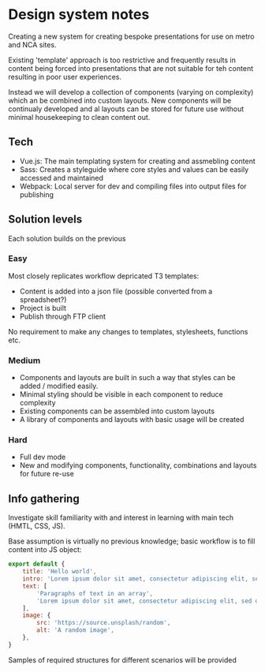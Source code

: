 # Design system notes
Creating a new system for creating bespoke presentations for use on metro and NCA sites. 

Existing 'template' approach is too restrictive and frequently results in content being forced into presentations that are not suitable for teh content resulting in poor user experiences. 

Instead we will develop a collection of components (varying on complexity) which an be combined into custom layouts. New components will be continualy developed and al layouts can be stored for future use without minimal housekeeping to clean content out.

## Tech
- Vue.js: The main templating system for creating and assmebling content
- Sass: Creates a styleguide where core styles and values can be easily accessed and maintained
- Webpack: Local server for dev and compiling files into output files for publishing

## Solution levels
Each solution builds on the previous

### Easy
Most closely replicates workflow depricated T3 templates: 

- Content is added into a json file (possible converted from a spreadsheet?)
- Project is built
- Publish through FTP client

No requirement to make any changes to templates, stylesheets, functions etc. 

### Medium
- Components and layouts are built in such a way that styles can be added / modified easily. 
- Minimal styling should be visible in each component to reduce complexity
- Existing components can be assembled into custom layouts
- A library of components and layouts with basic usage will be created

### Hard
- Full dev mode
- New and modifying components, functionality, combinations and layouts for future re-use


## Info gathering
Investigate skill familiarity with and interest in learning with main tech (HMTL, CSS, JS). 

Base assumption is virtually no previous knowledge; basic workflow is to fill content into JS object:

```javascript
export default {
	title: 'Hello world',
	intro: 'Lorem ipsum dolor sit amet, consectetur adipiscing elit, sed do eiusmod tempor incididunt ut labore et dolore magna aliqua.',
	text: [
		'Paragraphs of text in an array',
		'Lorem ipsum dolor sit amet, consectetur adipiscing elit, sed do eiusmod tempor incididunt ut labore et dolore magna aliqua. 
	],
	image: {
		src: 'https://source.unsplash/random',
		alt: 'A random image',
	},
}
```

Samples of required structures for different scenarios will be provided
